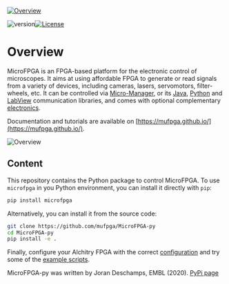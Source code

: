 <a href="https://mufpga.github.io/"><img src="https://raw.githubusercontent.com/mufpga/mufpga.github.io/main/img/logo_title.png" alt="Overview"/>

</a>

![version](https://img.shields.io/badge/version-3.1.0-blue)[![License](https://img.shields.io/badge/License-BSD_3--Clause-blue.svg)](https://opensource.org/licenses/BSD-3-Clause)



# Overview

MicroFPGA is an FPGA-based platform for the electronic control of microscopes. It aims at using affordable FPGA to generate or read signals from a variety of devices, including cameras, lasers, servomotors, filter-wheels, etc. It can be controlled via [Micro-Manager](https://micro-manager.org/MicroFPGA), or its [Java](https://github.com/mufpga/MicroFPGA-java), [Python](https://github.com/mufpga/MicroFPGA-py) and [LabView](https://github.com/mufpga/MicroFPGA-labview) communication libraries, and comes with optional complementary [electronics](https://github.com/mufpga/MicroFPGA-electronics).

Documentation and tutorials are available on [https://mufpga.github.io/](https://mufpga.github.io/).



<img src="https://raw.githubusercontent.com/mufpga/mufpga.github.io/main/img/figs/G_overview.png" alt="Overview"/>

## Content

This repository contains the Python package to control MicroFPGA. To use `microfpga` in you Python environment, you can install it directly with `pip`:

```bash
pip install microfpga
```

Alternatively, you can install it from the source code:

``` bash
git clone https://github.com/mufpga/MicroFPGA-py
cd MicroFPGA-py
pip install -e .
```

Finally, configure your Alchitry FPGA with the correct [configuration](https://github.com/mufpga/MicroFPGA) and try some of the [example scripts](https://github.com/mufpga/MicroFPGA-py/tree/main/examples).

<!---

## Cite us

Deschamps J, Kieser C, Hoess P, Deguchi T and Ries J, 

--->

MicroFPGA-py was written by Joran Deschamps, EMBL (2020). [PyPi page](https://pypi.org/project/microfpga/)

